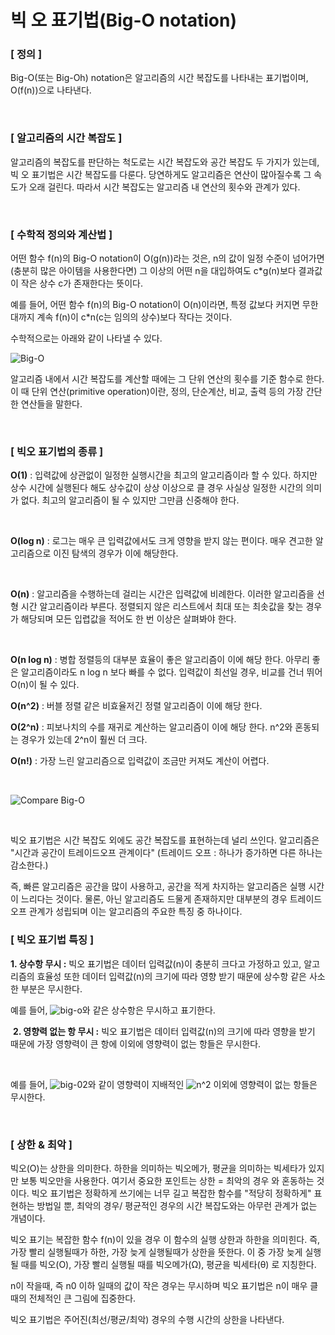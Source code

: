# 빅 오 표기법(Big-O notation)
### [ 정의 ]
Big-O(또는 Big-Oh) notation은 알고리즘의 시간 복잡도를 나타내는 표기법이며, O(f(n))으로 나타낸다.

<br>

### [ 알고리즘의 시간 복잡도 ]
알고리즘의 복잡도를 판단하는 척도로는 시간 복잡도와 공간 복잡도 두 가지가 있는데, 빅 오 표기법은 시간 복잡도를 다룬다. 
당연하게도 알고리즘은 연산이 많아질수록 그 속도가 오래 걸린다. 
따라서 시간 복잡도는 알고리즘 내 연산의 횟수와 관계가 있다. 

<Br>

### [ 수학적 정의와 계산법 ]
어떤 함수 f(n)의 Big-O notation이 O(g(n))라는 것은, n의 값이 일정 수준이 넘어가면(충분히 많은 아이템을 사용한다면)
그 이상의 어떤 n을 대입하여도 c*g(n)보다 결과값이 작은 상수 c가 존재한다는 뜻이다.

 

예를 들어, 어떤 함수 f(n)의 Big-O notation이 O(n)이라면, 특정 값보다 커지면 무한대까지 계속 f(n)이 c*n(c는 임의의 상수)보다 작다는 것이다. 

 

수학적으로는 아래와 같이 나타낼 수 있다.

![Big-O](https://blog.kakaocdn.net/dn/cGhrhQ/btqGdRBPQ0a/ZsvHk2ax0tLkVDOHHjwkKK/img.jpg)
​

알고리즘 내에서 시간 복잡도를 계산할 때에는 그 단위 연산의 횟수를 기준 함수로 한다.
이 때 단위 연산(primitive operation)이란, 정의, 단순계산, 비교, 출력 등의 가장 간단한 연산들을 말한다. 

<br>

### [ 빅오 표기법의 종류 ]
**O(1)** : 입력값에 상관없이 일정한 실행시간을 최고의 알고리즘이라 할 수 있다. 하지만 상수 시간에 실행된다 해도 상수값이 상상 이상으로 클 경우 사실상 일정한 시간의 의미가 없다. 최고의 알고리즘이 될 수 있지만 그만큼 신중해야 한다.

​

**O(log n)** : 로그는 매우 큰 입력값에서도 크게 영향을 받지 않는 편이다. 매우 견고한 알고리즘으로 이진 탐색의 경우가 이에 해당한다.

​

**O(n)** : 알고리즘을 수행하는데 걸리는 시간은 입력값에 비례한다. 이러한 알고리즘을 선형 시간 알고리즘이라 부른다. 정렬되지 않은 리스트에서 최대 또는 최솟값을 찾는 경우가 해당되며 모든 입렵값을 적어도 한 번 이상은 살펴봐야 한다.

​

**O(n log n)** : 병합 정렬등의 대부분 효율이 좋은 알고리즘이 이에 해당 한다. 아무리 좋은 알고리즘이라도 n log n 보다 빠를 수 없다. 입력값이 최선일 경우, 비교를 건너 뛰어 O(n)이 될 수 있다.



**O(n^2)**  : 버블 정렬 같은 비효율저긴 정렬 알고리즘이 이에 해당 한다.
​

**O(2^n)** : 피보나치의 수를 재귀로 계산하는 알고리즘이 이에 해당 한다. n^2와 혼동되는 경우가 있는데 2^n이 훨씬 더 크다.
​

**O(n!)** : 가장 느린 알고리즘으로 입력값이 조금만 커져도 계산이 어렵다.

<br>

![Compare Big-O](https://blog.kakaocdn.net/dn/umDDr/btqYhz5p1ZN/pULPOIs1zk2kA5QykgYEeK/img.png)

<br>

빅오 표기법은 시간 복잡도 외에도 공간 복잡도를 표현하는데 널리 쓰인다. 
알고리즘은  "시간과 공간이 트레이드오프 관계이다" 
(트레이드 오프 : 하나가 증가하면 다른 하나는 감소한다.)


즉, 빠른 알고리즘은 공간을 많이 사용하고, 공간을 적게 차지하는 알고리즘은 실행 시간이 느리다는 것이다. 물론, 아닌 알고리즘도 드물게 존재하지만 대부분의 경우 트레이드오프 관계가 성립되며 이는 알고리즘의 주요한 특징 중 하나이다.

### [ 빅오 표기법 특징 ] 
**1. 상수항 무시 :** 빅오 표기법은 데이터 입력값(n)이 충분히 크다고 가정하고 있고, 알고리즘의 효율성 또한 데이터 입력값(n)의 크기에 따라 영향 받기 때문에 상수항 같은 사소한 부분은 무시한다.  

예를 들어, ![big-o](https://postfiles.pstatic.net/MjAyMjA0MDhfMTM1/MDAxNjQ5MzQ4NjczNzk1.K0aLsFByBU8lnosHqdWQhz_NwSBYyZkEMJGA83Sb8Ccg.uDg6_k7NF9DkY7Z_6wjQukuJNwEGhGTMo1tcHLfEan4g.PNG.wndgndi/12.png?type=w773)와 같은 상수항은 무시하고 표기한다.

​
**2. 영향력 없는 항 무시 :** 빅오 표기법은 데이터 입력값(n)의 크기에 따라 영향을 받기 때문에 가장 영향력이 큰 항에 이외에 영향력이 없는 항들은 무시한다.

​

예를 들어, ![big-02](https://postfiles.pstatic.net/MjAyMjA0MDhfNjEg/MDAxNjQ5MzQ4NzkwMzY0.ZCQsCtT3_BMMGk53RyPK0KFaPVOoqduqMSm3OdL_6Zsg.ZP6rINUsbzIDw2XadWosLsWeHfGcfg6mSNsf0TtXNGYg.PNG.wndgndi/123.png?type=w773)와 같이 영향력이 지배적인 ![n^2](https://postfiles.pstatic.net/MjAyMjA0MDhfOCAg/MDAxNjQ5MzQ4ODE2MzQx.2h2_XnmHE4WuwS1S63pH4KxIBwri2aa_mLr4tDOCafQg.syPzGdkUGPjR0md5TIQswXS32__pTaU2ohm8rziAacUg.PNG.wndgndi/1.png?type=w773) 이외에 영향력이 없는 항들은 무시한다.

​<br>

### [ 상한 & 최악 ]
빅오(O)는 상한을 의미한다. 하한을 의미하는 빅오메가, 평균을 의미하는 빅세타가 있지만 보통 빅오만을 사용한다.
여기서 중요한 포인트는 상한 = 최악의 경우 와 혼동하는 것이다.
빅오 표기법은 정확하게 쓰기에는 너무 길고 복잡한 함수를 "적당히 정확하게" 표현하는 방법일 뿐, 최악의 경우/ 평균적인 경우의 시간 복잡도와는 아무런 관계가 없는 개념이다.

 

빅오 표기는 복잡한 함수 f(n)이 있을 경우 이 함수의 실행 상한과 하한을 의미힌다.
즉, 가장 빨리 실행될때가 하한, 가장 늦게 실행될때가 상한을 뜻한다.
이 중 가장 늦게 실행될 때를 빅오(O), 가장 빨리 실행될 때를 빅오메가(Ω), 평균을 빅세타(θ) 로 지칭한다.

n이 작을때, 즉 n0 이하 일때의 값이 작은 경우는 무시하며 빅오 표기법은 n이 매우 클 때의 전체적인 큰 그림에 집중한다.


빅오 표기법은 주어진(최선/평균/최악) 경우의 수행 시간의 상한을 나타낸다.